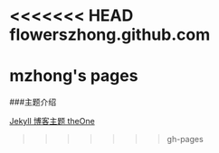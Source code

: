 <<<<<<< HEAD
flowerszhong.github.com
=======================

mzhong's pages
=======
###主题介绍

<a href="http://www.pizn.net/14-11-2012/theone-blog-theme/" title="theOne">Jekyll 博客主题 theOne</a>
>>>>>>> gh-pages
